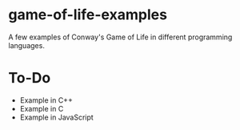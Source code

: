 # game-of-life-examples
A few examples of Conway's Game of Life in different programming languages.

# To-Do
* Example in C++
* Example in C
* Example in JavaScript
